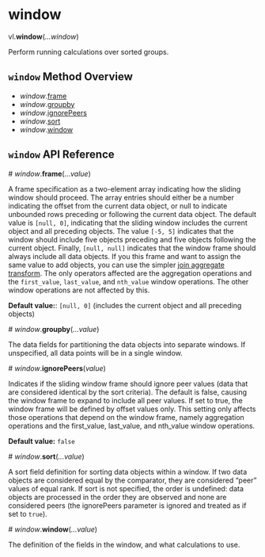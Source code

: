 # window

vl.<b>window</b>(<em>...window</em>)

Perform running calculations over sorted groups.

## <code>window</code> Method Overview

* <em>window</em>.<a href="#frame">frame</a>
* <em>window</em>.<a href="#groupby">groupby</a>
* <em>window</em>.<a href="#ignorePeers">ignorePeers</a>
* <em>window</em>.<a href="#sort">sort</a>
* <em>window</em>.<a href="#window">window</a>

## <code>window</code> API Reference

<a name="frame">#</a>
<em>window</em>.<b>frame</b>(<em>...value</em>)

A frame specification as a two-element array indicating how the sliding window should proceed. The array entries should either be a number indicating the offset from the current data object, or null to indicate unbounded rows preceding or following the current data object. The default value is `[null, 0]`, indicating that the sliding window includes the current object and all preceding objects. The value `[-5, 5]` indicates that the window should include five objects preceding and five objects following the current object. Finally, `[null, null]` indicates that the window frame should always include all data objects. If you this frame and want to assign the same value to add objects, you can use the simpler [join aggregate transform](https://vega.github.io/vega-lite/docs/joinaggregate.html). The only operators affected are the aggregation operations and the `first_value`, `last_value`, and `nth_value` window operations. The other window operations are not affected by this.

__Default value:__:  `[null, 0]` (includes the current object and all preceding objects)

<a name="groupby">#</a>
<em>window</em>.<b>groupby</b>(<em>...value</em>)

The data fields for partitioning the data objects into separate windows. If unspecified, all data points will be in a single window.

<a name="ignorePeers">#</a>
<em>window</em>.<b>ignorePeers</b>(<em>value</em>)

Indicates if the sliding window frame should ignore peer values (data that are considered identical by the sort criteria). The default is false, causing the window frame to expand to include all peer values. If set to true, the window frame will be defined by offset values only. This setting only affects those operations that depend on the window frame, namely aggregation operations and the first_value, last_value, and nth_value window operations.

__Default value:__ `false`

<a name="sort">#</a>
<em>window</em>.<b>sort</b>(<em>...value</em>)

A sort field definition for sorting data objects within a window. If two data objects are considered equal by the comparator, they are considered “peer” values of equal rank. If sort is not specified, the order is undefined: data objects are processed in the order they are observed and none are considered peers (the ignorePeers parameter is ignored and treated as if set to `true`).

<a name="window">#</a>
<em>window</em>.<b>window</b>(<em>...value</em>)

The definition of the fields in the window, and what calculations to use.

